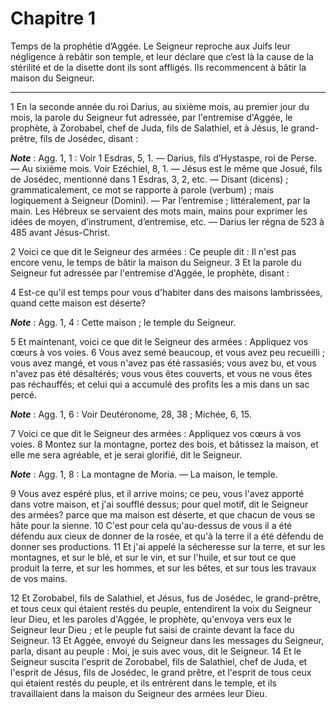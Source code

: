 # Chapitre 1

Temps de la prophétie d’Aggée.
Le Seigneur reproche aux Juifs leur négligence à rebâtir son temple, et leur déclare que c’est là la cause de la stérilité et de la disette dont ils sont affligés.
Ils recommencent à bâtir la maison du Seigneur.

***

1 En la seconde année du roi Darius, au sixième mois, au premier jour du mois, la parole du Seigneur fut adressée, par l'entremise d'Aggée, le prophète, à Zorobabel, chef de Juda, fils de Salathiel, et à Jésus, le grand-prêtre, fils de Josédec, disant :

***Note*** :  Agg. 1, 1 : Voir 1 Esdras, 5, 1. ― Darius, fils d’Hystaspe, roi de Perse. ― Au sixième mois. Voir Ezéchiel, 8, 1. ― Jésus est le même que Josué, fils de Josédec, mentionné dans 1 Esdras, 3, 2, etc. ― Disant (dicens) ; grammaticalement, ce mot se rapporte à parole (verbum) ; mais logiquement à Seigneur (Domini). ― Par l’entremise ; littéralement, par la main. Les Hébreux se servaient des mots main, mains pour exprimer les idées de moyen, d’instrument, d’entremise, etc. ― Darius Ier régna de 523 à 485 avant Jésus-Christ.

2 Voici ce que dit le Seigneur des armées : Ce peuple dit : Il n'est pas encore venu, le temps de bâtir la maison du Seigneur. 3 Et la parole du Seigneur fut adressée par l'entremise d'Aggée, le prophète, disant :


4 Est-ce qu'il est temps pour vous d'habiter dans des maisons lambrissées, quand cette maison est déserte?

***Note*** :  Agg. 1, 4 : Cette maison ; le temple du Seigneur.

5 Et maintenant, voici ce que dit le Seigneur des armées : Appliquez vos cœurs à vos voies. 6 Vous avez semé beaucoup, et vous avez peu recueilli ; vous avez mangé, et vous n'avez pas été rassasiés; vous avez bu, et vous n'avez pas été désaltérés; vous vous êtes couverts, et vous ne vous êtes pas réchauffés; et celui qui a accumulé des profits les a mis dans un sac percé.

***Note*** :  Agg. 1, 6 : Voir Deutéronome, 28, 38 ; Michée, 6, 15.


7 Voici ce que dit le Seigneur des armées : Appliquez vos cœurs à vos voies. 8 Montez sur la montagne, portez des bois, et bâtissez la maison, et elle me sera agréable, et je serai glorifié, dit le Seigneur.

***Note*** :  Agg. 1, 8 : La montagne de Moria. ― La maison, le temple.

9 Vous avez espéré plus, et il arrive moins; ce peu, vous l'avez apporté dans votre maison, et j'ai soufflé dessus; pour quel motif, dit le Seigneur des armées? parce que ma maison est déserte, et que chacun de vous se hâte pour la sienne. 10 C'est pour cela qu'au-dessus de vous il a été défendu aux cieux de donner de la rosée, et qu'à la terre il a été défendu de donner ses productions. 11 Et j'ai appelé la sécheresse sur la terre, et sur les montagnes, et sur le blé, et sur le vin, et sur l'huile, et sur tout ce que produit la terre, et sur les hommes, et sur les bêtes, et sur tous les travaux de vos mains.


12 Et Zorobabel, fils de Salathiel, et Jésus, fus de Josédec, le grand-prêtre, et tous ceux qui étaient restés du peuple, entendirent la voix du Seigneur leur Dieu, et les paroles d'Aggée, le prophète, qu'envoya vers eux le Seigneur leur Dieu ; et le peuple fut saisi de crainte devant la face du Seigneur. 13 Et Aggée, envoyé du Seigneur dans les messages du Seigneur, parla, disant au peuple : Moi, je suis avec vous, dit le Seigneur. 14 Et le Seigneur suscita l'esprit de Zorobabel, fils de Salathiel, chef de Juda, et l'esprit de Jésus, fils de Josédec, le grand prêtre, et l'esprit de tous ceux qui étaient restés du peuple, et ils entrèrent dans le temple, et ils travaillaient dans la maison du Seigneur des armées leur Dieu.


